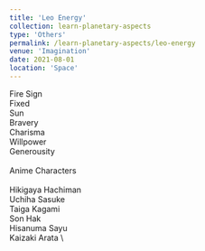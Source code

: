 ```yaml
---
title: 'Leo Energy'
collection: learn-planetary-aspects
type: 'Others'
permalink: /learn-planetary-aspects/leo-energy
venue: 'Imagination'
date: 2021-08-01
location: 'Space'
---
```


Fire Sign \
Fixed \
Sun \
Bravery \
Charisma \
Willpower \
Generousity \
\
Anime Characters \
\
Hikigaya Hachiman \
Uchiha Sasuke \
Taiga Kagami \
Son Hak \
Hisanuma Sayu \
Kaizaki Arata \
